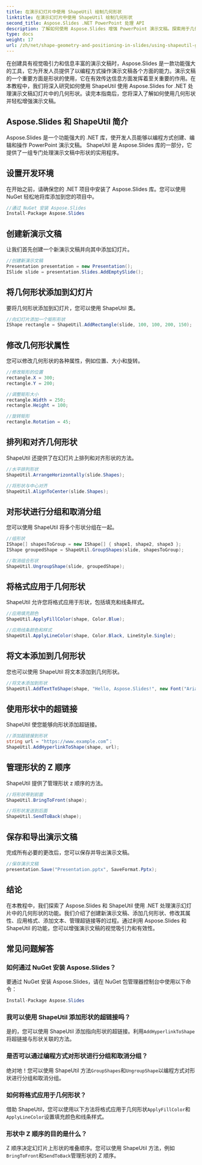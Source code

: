 ```yaml
---
title: 在演示幻灯片中使用 ShapeUtil 绘制几何形状
linktitle: 在演示幻灯片中使用 ShapeUtil 绘制几何形状
second_title: Aspose.Slides .NET PowerPoint 处理 API
description: 了解如何使用 Aspose.Slides 增强 PowerPoint 演示文稿。探索用于几何形状操作的 ShapeUtil。 .NET 源代码的分步指南。有效优化演示。
type: docs
weight: 17
url: /zh/net/shape-geometry-and-positioning-in-slides/using-shapeutil-geometry-shape/
---
```

在创建具有视觉吸引力和信息丰富的演示文稿时，Aspose.Slides 是一款功能强大的工具，它为开发人员提供了以编程方式操作演示文稿各个方面的能力。演示文稿的一个重要方面是形状的使用，它在有效传达信息方面发挥着至关重要的作用。在本教程中，我们将深入研究如何使用 ShapeUtil 使用 Aspose.Slides for .NET 处理演示文稿幻灯片中的几何形状。读完本指南后，您将深入了解如何使用几何形状并轻松增强演示文稿。

## Aspose.Slides 和 ShapeUtil 简介

Aspose.Slides 是一个功能强大的 .NET 库，使开发人员能够以编程方式创建、编辑和操作 PowerPoint 演示文稿。 ShapeUtil 是 Aspose.Slides 库的一部分，它提供了一组专门处理演示文稿中形状的实用程序。

## 设置开发环境

在开始之前，请确保您的 .NET 项目中安装了 Aspose.Slides 库。您可以使用 NuGet 轻松地将库添加到您的项目中。

```csharp
//通过 NuGet 安装 Aspose.Slides
Install-Package Aspose.Slides
```

## 创建新演示文稿

让我们首先创建一个新演示文稿并向其中添加幻灯片。

```csharp
//创建新演示文稿
Presentation presentation = new Presentation();
ISlide slide = presentation.Slides.AddEmptySlide();
```

## 将几何形状添加到幻灯片

要将几何形状添加到幻灯片，您可以使用 ShapeUtil 类。

```csharp
//向幻灯片添加一个矩形形状
IShape rectangle = ShapeUtil.AddRectangle(slide, 100, 100, 200, 150);
```

## 修改几何形状属性

您可以修改几何形状的各种属性，例如位置、大小和旋转。

```csharp
//修改矩形的位置
rectangle.X = 300;
rectangle.Y = 200;

//调整矩形大小
rectangle.Width = 250;
rectangle.Height = 100;

//旋转矩形
rectangle.Rotation = 45;
```

## 排列和对齐几何形状

ShapeUtil 还提供了在幻灯片上排列和对齐形状的方法。

```csharp
//水平排列形状
ShapeUtil.ArrangeHorizontally(slide.Shapes);

//将形状与中心对齐
ShapeUtil.AlignToCenter(slide.Shapes);
```

## 对形状进行分组和取消分组

您可以使用 ShapeUtil 将多个形状分组在一起。

```csharp
//组形状
IShape[] shapesToGroup = new IShape[] { shape1, shape2, shape3 };
IShape groupedShape = ShapeUtil.GroupShapes(slide, shapesToGroup);

//取消组合形状
ShapeUtil.UngroupShape(slide, groupedShape);
```

## 将格式应用于几何形状

ShapeUtil 允许您将格式应用于形状，包括填充和线条样式。

```csharp
//应用填充颜色
ShapeUtil.ApplyFillColor(shape, Color.Blue);

//应用线条颜色和样式
ShapeUtil.ApplyLineColor(shape, Color.Black, LineStyle.Single);
```

## 将文本添加到几何形状

您也可以使用 ShapeUtil 将文本添加到几何形状。

```csharp
//将文本添加到形状
ShapeUtil.AddTextToShape(shape, "Hello, Aspose.Slides!", new Font("Arial", 12), Color.Black);
```

## 使用形状中的超链接

ShapeUtil 使您能够向形状添加超链接。

```csharp
//添加超链接到形状
string url = "https://www.example.com”；
ShapeUtil.AddHyperlinkToShape(shape, url);
```

## 管理形状的 Z 顺序

ShapeUtil 提供了管理形状 z 顺序的方法。

```csharp
//将形状带到前面
ShapeUtil.BringToFront(shape);

//将形状发送到后面
ShapeUtil.SendToBack(shape);
```

## 保存和导出演示文稿

完成所有必要的更改后，您可以保存并导出演示文稿。

```csharp
//保存演示文稿
presentation.Save("Presentation.pptx", SaveFormat.Pptx);
```

## 结论

在本教程中，我们探索了 Aspose.Slides 和 ShapeUtil 使用 .NET 处理演示幻灯片中的几何形状的功能。我们介绍了创建新演示文稿、添加几何形状、修改其属性、应用格式、添加文本、管理超链接等的过程。通过利用 Aspose.Slides 和 ShapeUtil 的功能，您可以增强演示文稿的视觉吸引力和有效性。

## 常见问题解答

### 如何通过 NuGet 安装 Aspose.Slides？

要通过 NuGet 安装 Aspose.Slides，请在 NuGet 包管理器控制台中使用以下命令：

```csharp
Install-Package Aspose.Slides
```

### 我可以使用 ShapeUtil 添加形状的超链接吗？

是的，您可以使用 ShapeUtil 添加指向形状的超链接。利用`AddHyperlinkToShape`将超链接与形状关联的方法。

### 是否可以通过编程方式对形状进行分组和取消分组？

绝对地！您可以使用 ShapeUtil 方法`GroupShapes`和`UngroupShape`以编程方式对形状进行分组和取消分组。

### 如何将格式应用于几何形状？

借助 ShapeUtil，您可以使用以下方法将格式应用于几何形状`ApplyFillColor`和`ApplyLineColor`设置填充颜色和线条样式。

### 形状中 Z 顺序的目的是什么？

 Z 顺序决定幻灯片上形状的堆叠顺序。您可以使用 ShapeUtil 方法，例如`BringToFront`和`SendToBack`管理形状的 Z 顺序。